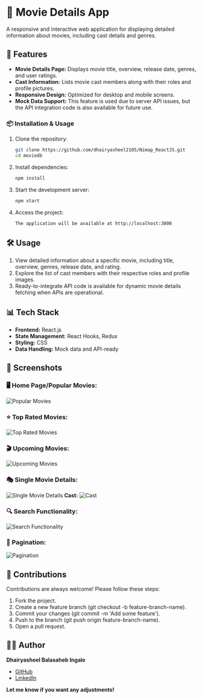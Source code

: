 # 🧾 Movie Details App  

A responsive and interactive web application for displaying detailed information about movies, including cast details and genres.

## 🚀 Features  
- **Movie Details Page:** Displays movie title, overview, release date, genres, and user ratings.
- **Cast Information:** Lists movie cast members along with their roles and profile pictures.
- **Responsive Design:** Optimized for desktop and mobile screens.
- **Mock Data Support:** This feature is used due to server API issues, but the API integration code is also available for future use.

### 📦 Installation & Usage  
1. Clone the repository:  
   ```bash
   git clone https://github.com/dhairyasheel2105/Nimap_ReactJS.git 
   cd moviedb 
2. Install dependencies:  
   ```bash
   npm install
3. Start the development server:  
   ```bash
   npm start
4. Access the project:
   ```bash
   The application will be available at http://localhost:3000
## 🛠 Usage
1. View detailed information about a specific movie, including title, overview, genres, release date, and rating.
2. Explore the list of cast members with their respective roles and profile images.
3. Ready-to-integrate API code is available for dynamic movie details fetching when APIs are operational.
## 📊 Tech Stack
- **Frontend:** React.js
- **State Management:** React Hooks, Redux
- **Styling:** CSS
- **Data Handling:** Mock data and API-ready 
## 📸 Screenshots  

### 🖥️ Home Page/Popular Movies:
![Popular Movies](screenshots/HomePage.png) 
### ⭐ Top Rated Movies:
![Top Rated Movies](screenshots/TopRated.png) 
### 🎬 Upcoming Movies:
![Upcoming Movies](screenshots/Upcoming.png) 
### 🎭 Single Movie Details:
![Single Movie Details](screenshots/MovieDetails.png) 
**Cast:**
![Cast](screenshots/cast.png)  
### 🔍 Search Functionality:
![Search Functionality](screenshots/search.png) 
### 🔢 Pagination:
![Pagination](screenshots/pagination.png) 

 

## 🤝 Contributions
 Contributions are always welcome! Please follow these steps:
1. Fork the project.
2. Create a new feature branch (git checkout -b feature-branch-name).
3. Commit your changes (git commit -m 'Add some feature').
4. Push to the branch (git push origin feature-branch-name).
5. Open a pull request.
## 🧑‍💻 Author  

**Dhairyasheel Balasaheb Ingale**  

- [GitHub](https://github.com/dhairyasheel2105)  
- [LinkedIn](https://www.linkedin.com/in/dhairyasheel-ingale2105/)  


**Let me know if you want any adjustments!**
